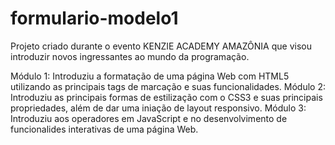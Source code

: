 ﻿# formulario-modelo1

Projeto criado durante o evento KENZIE ACADEMY AMAZÔNIA que visou introduzir novos ingressantes ao mundo da programação.

Módulo 1: Introduziu a formatação de uma página Web com HTML5 utilizando as principais tags de marcação e suas funcionalidades.
Módulo 2: Introduziu as principais formas de estilização com o CSS3 e suas principais propriedades, além de dar uma iniação de layout responsivo.
Módulo 3: Introduziu aos operadores em JavaScript e no desenvolvimento de funcionalides interativas de uma página Web.

